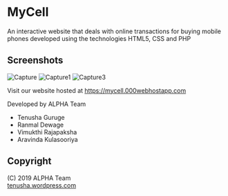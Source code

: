 # MyCell

An interactive website that deals with online transactions for buying mobile phones developed using the technologies HTML5, CSS and PHP

## Screenshots

<img src="https://i.ibb.co/TPzVj1r/Capture.png" alt="Capture" border="0">

<img src="https://i.ibb.co/26nq6Bk/Capture1.png" alt="Capture1" border="0">

<img src="https://i.ibb.co/mvNdKSC/Capture3.png" alt="Capture3" border="0">

Visit our website hosted at https://mycell.000webhostapp.com

Developed by ALPHA Team
* Tenusha Guruge
* Ranmal Dewage
* Vimukthi Rajapaksha
* Aravinda Kulasooriya

## Copyright

(C) 2019 ALPHA Team
<br>
[tenusha.wordpress.com](https://tenusha.wordpress.com)
